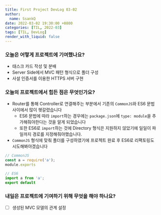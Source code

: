```yaml
---
title: First Project DevLog 03-02
author:
  name: SsankQ
date: 2022-03-02 19:30:00 +0800
categories: [TIL, 2022-03]
tags: [TIL, DevLog]
render_with_liquid: false
---
```


### 오늘은 어떻게 프로젝트에 기여했나요?
- 태스크 카드 작성 및 분배 
- Server Side에서 MVC 패턴 형식으로 폴더 구성
- 사설 인증서를 이용한 HTTPS 서버 구현

### 오늘의 프로젝트에서 힘든 점은 무엇인가요?
- Router를 통해 Controller로 연결해주는 부분에서 기존의 `CommonJS`와 ES6 문법 사이에서 많이 헷갈렸습니다  
  - ES6 문법에 따라 `import`하는 경우에는 `package.json`에 `type: module`을 추가해줘야한다는 것을 알게 되었습니다
  - 또한 ES6로 `import`하는 것에 Directory 형식은 지원하지 않았기에 일일이 파일까지 경로를 지정해줘야했습니다.
- `CommonJS` 형식에 맞춰 폴더를 구성하였기에 프로젝트 완료 후 ES6로 리팩토링도 시도해봐야겠습니다 
  
```js
// CommonJS
const a = require('a');
module.exports

// ES6
import a from 'a';
export default
```

### 내일은 프로젝트에 기여하기 위해 무엇을 해야 하나요?

- [ ] 생성된 MVC 모델의 관계 설정
